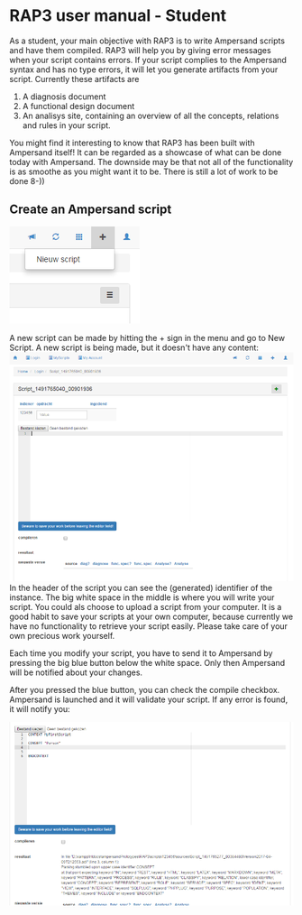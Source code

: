 # RAP3 user manual - Student

As a student, your main objective with RAP3 is to write Ampersand scripts and have them compiled. RAP3 will help you by giving error messages when your script contains errors. If your script complies to the Ampersand syntax and has no type errors, it will let you generate artifacts from your script. Currently these artifacts are

1. A diagnosis document
2. A functional design document
3. An analisys site, containing an overview of all the concepts, relations and rules in your script. 

You might find it interesting to know that RAP3 has been built with Ampersand itself! It can be regarded as a showcase of what can be done today with Ampersand. The downside may be that not all of the functionality is as smoothe as you might want it to be. There is still a lot of work to be done 8-\)\)

## Create an Ampersand script

![](/assets/menuNieuwScript.png) 

A new script can be made by hitting the + sign in the menu and go to New Script. A new script is being made, but it doesn't have any content:![](/assets/NieuwScript.png)In the header of the script you can see the \(generated\) identifier of the instance. The big white space in the middle is where you will write your script. You could als choose to upload a script from your computer. It is a good habit to save your scripts at your own computer, because currently we have no functionality to retrieve your script easily. Please take care of your own precious work yourself.

Each time you modify your script, you have to send it to Ampersand by pressing the big blue button below the white space. Only then Ampersand will be notified about your changes. 

After you pressed the blue button, you can check the compile checkbox. Ampersand is launched and it will validate your script. If any error is found, it will notify you:

![](/assets/parseError.png)



